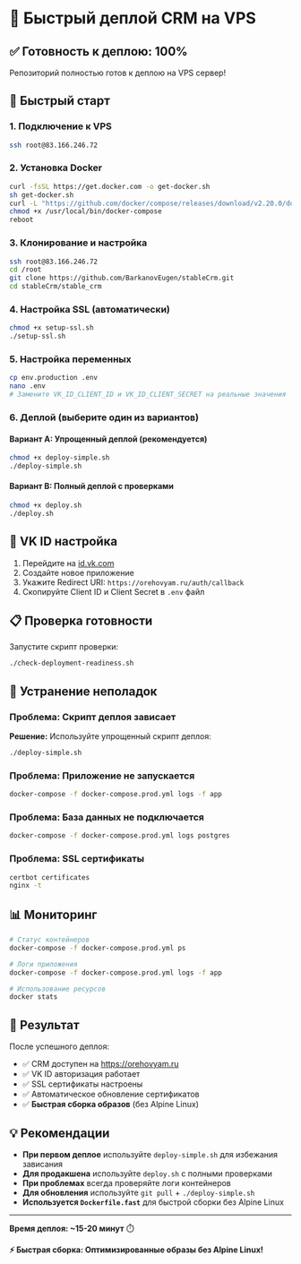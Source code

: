 # 🚀 Быстрый деплой CRM на VPS

## ✅ Готовность к деплою: 100%

Репозиторий полностью готов к деплою на VPS сервер!

## 🎯 Быстрый старт

### 1. Подключение к VPS
```bash
ssh root@83.166.246.72
```

### 2. Установка Docker
```bash
curl -fsSL https://get.docker.com -o get-docker.sh
sh get-docker.sh
curl -L "https://github.com/docker/compose/releases/download/v2.20.0/docker-compose-$(uname -s)-$(uname -m)" -o /usr/local/bin/docker-compose
chmod +x /usr/local/bin/docker-compose
reboot
```

### 3. Клонирование и настройка
```bash
ssh root@83.166.246.72
cd /root
git clone https://github.com/BarkanovEugen/stableCrm.git
cd stableCrm/stable_crm
```

### 4. Настройка SSL (автоматически)
```bash
chmod +x setup-ssl.sh
./setup-ssl.sh
```

### 5. Настройка переменных
```bash
cp env.production .env
nano .env
# Замените VK_ID_CLIENT_ID и VK_ID_CLIENT_SECRET на реальные значения
```

### 6. Деплой (выберите один из вариантов)

#### Вариант A: Упрощенный деплой (рекомендуется)
```bash
chmod +x deploy-simple.sh
./deploy-simple.sh
```

#### Вариант B: Полный деплой с проверками
```bash
chmod +x deploy.sh
./deploy.sh
```

## 🔐 VK ID настройка

1. Перейдите на [id.vk.com](https://id.vk.com)
2. Создайте новое приложение
3. Укажите Redirect URI: `https://orehovyam.ru/auth/callback`
4. Скопируйте Client ID и Client Secret в `.env` файл

## 📋 Проверка готовности

Запустите скрипт проверки:
```bash
./check-deployment-readiness.sh
```

## 🚨 Устранение неполадок

### Проблема: Скрипт деплоя зависает
**Решение:** Используйте упрощенный скрипт деплоя:
```bash
./deploy-simple.sh
```

### Проблема: Приложение не запускается
```bash
docker-compose -f docker-compose.prod.yml logs -f app
```

### Проблема: База данных не подключается
```bash
docker-compose -f docker-compose.prod.yml logs postgres
```

### Проблема: SSL сертификаты
```bash
certbot certificates
nginx -t
```

## 📊 Мониторинг

```bash
# Статус контейнеров
docker-compose -f docker-compose.prod.yml ps

# Логи приложения
docker-compose -f docker-compose.prod.yml logs -f app

# Использование ресурсов
docker stats
```

## 🎉 Результат

После успешного деплоя:
- ✅ CRM доступен на https://orehovyam.ru
- ✅ VK ID авторизация работает
- ✅ SSL сертификаты настроены
- ✅ Автоматическое обновление сертификатов
- ✅ **Быстрая сборка образов** (без Alpine Linux)

## 💡 Рекомендации

- **При первом деплое** используйте `deploy-simple.sh` для избежания зависания
- **Для продакшена** используйте `deploy.sh` с полными проверками
- **При проблемах** всегда проверяйте логи контейнеров
- **Для обновления** используйте `git pull` + `./deploy-simple.sh`
- **Используется `Dockerfile.fast`** для быстрой сборки без Alpine Linux

---

**Время деплоя: ~15-20 минут** ⏱️

**⚡ Быстрая сборка: Оптимизированные образы без Alpine Linux!**
